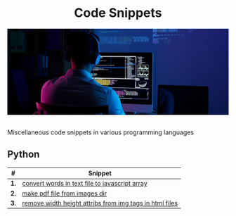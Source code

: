 <div align="center">
  <h1>Code Snippets</h1>
  <img src="banner.jpg" align="center"/>
  <br/><br/>
</div>

Miscellaneous code snippets in various programming languages


## Python

| # | Snippet |
| ----------- | ----------- |
| **1.** | [convert words in text file to javascript array](https://github.com/abeerration/Code-Snippets/tree/main/Python/convert%20words%20in%20text%20file%20to%20javascript%20array) |
| **2.** | [make pdf file from images dir](https://github.com/abeerration/Code-Snippets/tree/main/Python/make%20pdf%20file%20from%20images%20dir) |
| **3.** | [remove width height attribs from img tags in html files](https://github.com/abeerration/Code-Snippets/tree/main/Python/remove%20width%20height%20attribs%20from%20img%20tags%20in%20html%20files) |

